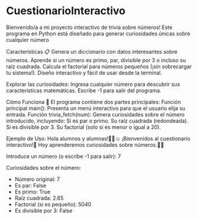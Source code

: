 # CuestionarioInteractivo

Bienvenido/a a mi proyecto interactivo de trivia sobre números! Este programa en Python está diseñado para generar curiosidades únicas sobre cualquier número

Características 📋
Genera un diccionario con datos interesantes sobre números.
Aprende si un número es primo, par, divisible por 3 o incluso su raíz cuadrada.
Calcula el factorial para números pequeños (¡sin sobrecargar tu sistema!).
Diseño interactivo y fácil de usar desde la terminal.

Explorar las curiosidades:
Ingresa cualquier número para descubrir sus características matemáticas.
Escribe -1 para salir del programa.

Cómo Funciona 📖
El programa contiene dos partes principales:
Función principal main(): Presenta un menú interactivo para que el usuario elija su entrada.
Función trivia_fetch(num): Genera curiosidades sobre el número introducido, incluyendo:
Si es par o primo.
Su raíz cuadrada (redondeada).
Si es divisible por 3.
Su factorial (solo si es menor o igual a 20).


Ejemplo de Uso:
Hola alumnos y alumnas!👩‍🏫☺️
¡Bienvenidos al cuestionario interactivo!📝
Hoy aprenderemos curiosidades sobre números.👀🙌

Introduce un número (o escribe -1 para salir): 7

Curiosidades sobre el número:
- Número original: 7
- Es par: False
- Es primo: True
- Raíz cuadrada: 2.65
- Factorial (si es pequeño): 5040
- Es divisible por 3: False
